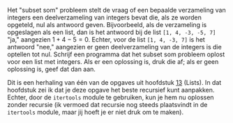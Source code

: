 Het "subset som" probleem
stelt de vraag of een bepaalde verzameling van integers een
deelverzameling van integers bevat die, als ze worden opgeteld, nul als
antwoord geven. Bijvoorbeeld, als de verzameling is opgeslagen als een
list, dan is het antwoord bij de list `[1, 4, -3, -5, 7]` "ja,"
aangezien $1 + 4 - 5 = 0$. Echter, voor de list `[1, 4, -3, 7]` is het
antwoord "nee," aangezien er geen deelverzameling van de integers is die
optellen tot nul. Schrijf een programma dat het subset som probleem
oplost voor een list met integers. Als er een oplossing is, druk die af;
als er geen oplossing is, geef dat dan aan.

Dit is een herhaling van één van de opgaves uit hoofdstuk
<a href="#ch:lists" data-reference-type="ref" data-reference="ch:lists">13</a>
(Lists). In dat hoofdstuk zei ik dat je deze opgave het beste recursief
kunt aanpakken. Echter, door de `itertools` module te gebruiken, kun je
hem nu oplossen zonder recursie (ik vermoed dat recursie nog steeds
plaatsvindt in de `itertools` module, maar jij hoeft je er niet druk om
te maken).
